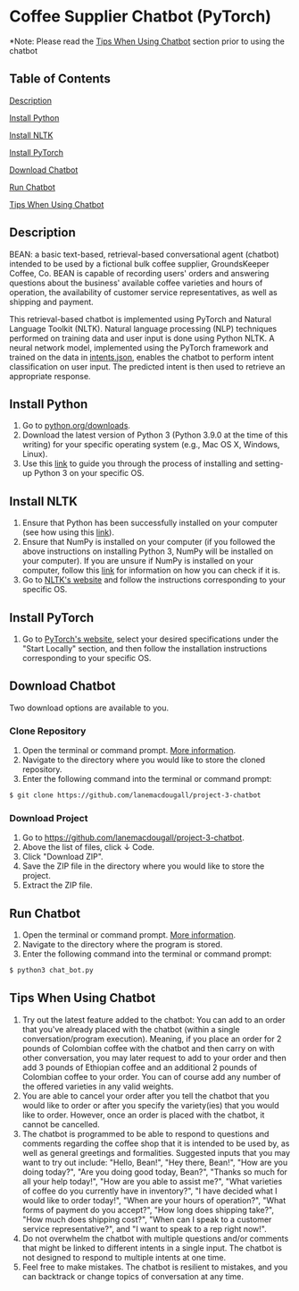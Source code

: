 # Coffee Supplier Chatbot (PyTorch)

*Note: Please read the [Tips When Using Chatbot](#tips) section prior to using the chatbot

## Table of Contents
[Description ](#description)

[Install Python](#install-python)

[Install NLTK](#install-nltk)

[Install PyTorch](#install-torch)

[Download Chatbot](#download-chatbot)

[Run Chatbot](#run-chatbot)

[Tips When Using Chatbot](#tips)

## <a name="description"></a> Description
BEAN: a basic text-based, retrieval-based conversational agent (chatbot) intended to be used by a fictional bulk coffee supplier, GroundsKeeper Coffee, Co.
BEAN is capable of recording users' orders and answering questions about the business' available coffee varieties and hours of operation, the availability of customer service representatives, as well as shipping and payment.

This retrieval-based chatbot is implemented using PyTorch and Natural Language Toolkit (NLTK). Natural language processing (NLP) techniques performed on training data and user input is done using Python NLTK. A neural network model, implemented using the PyTorch framework and trained on the data in [intents.json](https://github.com/lanemacdougall/project-3-chatbot/blob/main/intents.json), enables the chatbot to perform intent classification on user input. The predicted intent is then used to retrieve an appropriate response. 

## <a name="install-python"></a> Install Python
1. Go to [python.org/downloads](https://www.python.org/downloads/).
2. Download the latest version of Python 3 (Python 3.9.0 at the time of this writing) for your specific operating system (e.g., Mac OS X, Windows, Linux).
3. Use this [link](https://realpython.com/installing-python/) to guide you through the process of installing and setting-up Python 3 on your specific OS.

## <a name="install-nltk"></a> Install NLTK
1. Ensure that Python has been successfully installed on your computer (see how using this [link](https://realpython.com/installing-python/)).
2. Ensure that NumPy is installed on your computer (if you followed the above instructions on installing Python 3, NumPy will be installed on your computer). If you are unsure if NumPy is installed on your computer, follow this [link](https://stackoverflow.com/questions/5016186/how-to-detect-if-numpy-is-installed) for information on how you can check if it is.
3. Go to [NLTK's website](https://www.nltk.org/install.html) and follow the instructions corresponding to your specific OS.

## <a name="install-torch"></a> Install PyTorch
1. Go to [PyTorch's website](https://pytorch.org/get-started/locally/), select your desired specifications under the "Start Locally" section, and then follow the installation instructions corresponding to your specific OS.

## <a name="download-chatbot"></a> Download Chatbot
Two download options are available to you.
### Clone Repository
1. Open the terminal or command prompt. [More information](https://www.groovypost.com/howto/open-command-window-terminal-window-specific-folder-windows-mac-linux/).
2. Navigate to the directory where you would like to store the cloned repository.
3. Enter the following command into the terminal or command prompt:
```sh
$ git clone https://github.com/lanemacdougall/project-3-chatbot
```

### Download Project
1. Go to https://github.com/lanemacdougall/project-3-chatbot.
2. Above the list of files, click &#8595; Code.
3. Click "Download ZIP".
4. Save the ZIP file in the directory where you would like to store the project.
5. Extract the ZIP file.

## <a name="run-chatbot"></a> Run Chatbot
1. Open the terminal or command prompt. [More information](https://www.groovypost.com/howto/open-command-window-terminal-window-specific-folder-windows-mac-linux/).
2. Navigate to the directory where the program is stored.
3. Enter the following command into the terminal or command prompt:
```sh
$ python3 chat_bot.py
```

## <a name="tips"></a> Tips When Using Chatbot
1. Try out the latest feature added to the chatbot: You can add to an order that you've already placed with the chatbot (within a single conversation/program execution). Meaning, if you place an order for 2 pounds of Colombian coffee with the chatbot and then carry on with other conversation, you may later request to add to your order and then add 3 pounds of Ethiopian coffee and an additional 2 pounds of Colombian coffee to your order. You can of course add any number of the offered varieties in any valid weights.
2. You are able to cancel your order after you tell the chatbot that you would like to order or after you specify the variety(ies) that you would like to order. However, once an order is placed with the chatbot, it cannot be cancelled.
3. The chatbot is programmed to be able to respond to questions and comments regarding the coffee shop that it is intended to be used by, as well as general greetings and formalities. Suggested inputs that you may want to try out include: "Hello, Bean!", "Hey there, Bean!", "How are you doing today?", "Are you doing good today, Bean?", "Thanks so much for all your help today!", "How are you able to assist me?", "What varieties of coffee do you currently have in inventory?", "I have decided what I would like to order today!", "When are your hours of operation?", "What forms of payment do you accept?", "How long does shipping take?", "How much does shipping cost?", "When can I speak to a customer service representative?", and "I want to speak to a rep right now!". 
4. Do not overwhelm the chatbot with multiple questions and/or comments that might be linked to different intents in a single input. The chatbot is not designed to respond to multiple intents at one time.
5. Feel free to make mistakes. The chatbot is resilient to mistakes, and you can backtrack or change topics of conversation at any time.

